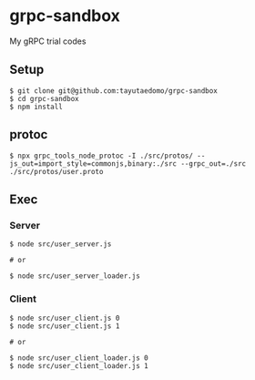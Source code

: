 # grpc-sandbox
My gRPC trial codes


## Setup
```
$ git clone git@github.com:tayutaedomo/grpc-sandbox
$ cd grpc-sandbox
$ npm install
```


## protoc
```
$ npx grpc_tools_node_protoc -I ./src/protos/ --js_out=import_style=commonjs,binary:./src --grpc_out=./src ./src/protos/user.proto
```


## Exec
### Server
```
$ node src/user_server.js

# or

$ node src/user_server_loader.js
```

### Client
```
$ node src/user_client.js 0
$ node src/user_client.js 1

# or

$ node src/user_client_loader.js 0
$ node src/user_client_loader.js 1
```
